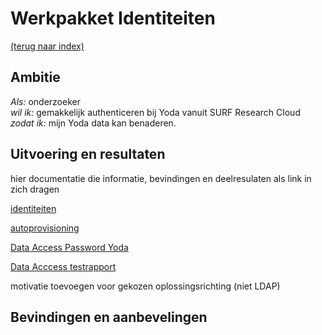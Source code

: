 # Werkpakket Identiteiten
[(terug naar index)](index.md)

## Ambitie
*Als:* onderzoeker    
*wil ik:* gemakkelijk authenticeren bij Yoda vanuit SURF Research Cloud    
*zodat ik:* mijn Yoda data kan benaderen.   

## Uitvoering en resultaten

hier documentatie die informatie, bevindingen en deelresulaten als
link in zich dragen

[identiteiten](w2/w2-Integreren_Yoda_en_SURF_Research_Cloud_identiteiten.pdf)

[autoprovisioning](w2-Autoprovisioning_Yoda_SRAM.pdf)

[Data Access Password Yoda](...)

[Data Acccess testrapport](...)

motivatie toevoegen voor gekozen oplossingsrichting (niet LDAP)

## Bevindingen en aanbevelingen


